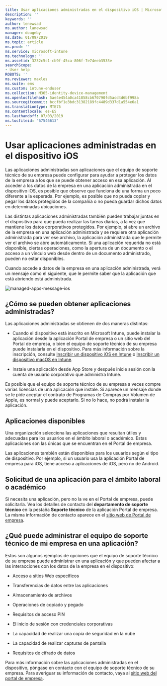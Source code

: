 ```yaml
---
title: Usar aplicaciones administradas en el dispositivo iOS | Microsoft Docs
description: ''
keywords: ''
author: lenewsad
ms.author: lanewsad
manager: dougeby
ms.date: 01/09/2019
ms.topic: article
ms.prod: ''
ms.service: microsoft-intune
ms.technology: ''
ms.assetid: 3232c5c1-cb9f-45ca-806f-7e74eeb3533e
searchScope:
- User help
ROBOTS: ''
ms.reviewer: maxles
ms.suite: ems
ms.custom: intune-enduser
ms.collection: M365-identity-device-management
ms.openlocfilehash: 5ae4e454a0ca41858cb670790fd5acd4d6bf998a
ms.sourcegitcommit: bccfbf1e3bdc31382189fc4489d337d1a554e6a1
ms.translationtype: MTE75
ms.contentlocale: es-ES
ms.lasthandoff: 07/03/2019
ms.locfileid: "67546613"
---
```

# <a name="use-managed-apps-on-your-ios-device"></a>Usar aplicaciones administradas en el dispositivo iOS

Las aplicaciones administradas son aplicaciones que el equipo de soporte técnico de su empresa puede configurar para ayudar a proteger los datos de la empresa a los que se puede obtener acceso en esa aplicación. Al acceder a los datos de la empresa en una aplicación administrada en el dispositivo iOS, es posible que observe que funciona de una forma un poco diferente a la esperada. Por ejemplo, es posible que no pueda copiar y pegar los datos protegidos de la compañía o no pueda guardar dichos datos en determinadas ubicaciones.

Las distintas aplicaciones administradas también pueden trabajar juntas en el dispositivo para que pueda realizar las tareas diarias, a la vez que mantiene los datos corporativos protegidos. Por ejemplo, si abre un archivo de la empresa en una aplicación administrada y se requiere otra aplicación administrada para ver ese archivo, la aplicación administrada que le permite ver el archivo se abre automáticamente. Si una aplicación requerida no está disponible, ciertas operaciones, como la apertura de un documento o el acceso a un vínculo web desde dentro de un documento administrado, pueden no estar disponibles.

Cuando accede a datos de la empresa en una aplicación administrada, verá un mensaje como el siguiente, que le permite saber que la aplicación que está abriendo está administrada.

![managed-apps-message-ios](./media/managed-apps-message.png)

## <a name="how-do-i-get-managed-apps"></a>¿Cómo se pueden obtener aplicaciones administradas?  
Las aplicaciones administradas se obtienen de dos maneras distintas:

- Cuando el dispositivo está inscrito en Microsoft Intune, puede instalar la aplicación desde la aplicación Portal de empresa o un sitio web del Portal de empresa, o bien el equipo de soporte técnico de su empresa puede instalarla en el dispositivo. Para más información sobre la inscripción, consulte [Inscribir un dispositivo iOS en Intune](enroll-your-device-in-intune-ios.md) o [Inscribir un dispositivo macOS en Intune](enroll-your-device-in-intune-macos.md).

- Instale una aplicación desde App Store y después inicie sesión con la cuenta de usuario corporativo que administra Intune.

Es posible que el equipo de soporte técnico de su empresa a veces compre varias licencias de una aplicación que instale. Si aparece un mensaje donde se le pide aceptar el contrato de Programas de Compras por Volumen de Apple, es normal y puede aceptarlo. Si no lo hace, no podrá instalar la aplicación.

## <a name="available-apps"></a>Aplicaciones disponibles   
 Una organización selecciona las aplicaciones que resultan útiles y adecuadas para los usuarios en el ámbito laboral o académico. Estas aplicaciones son las únicas que se encuentran en el Portal de empresa.   

 Las aplicaciones también están disponibles para los usuarios según el tipo de dispositivo. Por ejemplo, si un usuario usa la aplicación Portal de empresa para iOS, tiene acceso a aplicaciones de iOS, pero no de Android.   

## <a name="request-an-app-for-work-or-school"></a>Solicitud de una aplicación para el ámbito laboral o académico   
 Si necesita una aplicación, pero no la ve en el Portal de empresa, puede solicitarla. Vea los detalles de contacto del **departamento de soporte técnico** en la pestaña **Soporte técnico** de la aplicación Portal de empresa. La misma información de contacto aparece en el [sitio web de Portal de empresa](https://go.microsoft.com/fwlink/?linkid=2010980).   
 

## <a name="what-can-my-company-support-manage-in-an-app"></a>¿Qué puede administrar el equipo de soporte técnico de mi empresa en una aplicación?  
Estos son algunos ejemplos de opciones que el equipo de soporte técnico de su empresa puede administrar en una aplicación y que pueden afectar a las interacciones con los datos de la empresa en el dispositivo:

- Acceso a sitios Web específicos

- Transferencias de datos entre las aplicaciones

- Almacenamiento de archivos

- Operaciones de copiado y pegado

- Requisitos de acceso PIN

- El inicio de sesión con credenciales corporativas

- La capacidad de realizar una copia de seguridad en la nube

- La capacidad de realizar capturas de pantalla

- Requisitos de cifrado de datos

Para más información sobre las aplicaciones administradas en el dispositivo, póngase en contacto con el equipo de soporte técnico de su empresa. Para averiguar su información de contacto, vaya al [sitio web del portal de empresa](https://go.microsoft.com/fwlink/?linkid=2010980).
